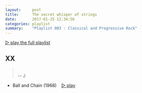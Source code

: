 ```yaml
---
layout:     post
title:      The secret whisper of strings
date:       2017-01-25 12:34:56
categories: playlist
summary:    "Playlist 003 : Classical and Progressive Rock"
---
```


[▷ play the full playlist]()


## XX

> 
>  <br/>-- J

- Ball and Chain (1968)
  &nbsp;&nbsp; [▷ play]()


<!-- TEMPLATE

## XX

> nice quote ...
>  <br/>- - Author

- Title (year)
  &nbsp;&nbsp; [▷ play]()

-->
